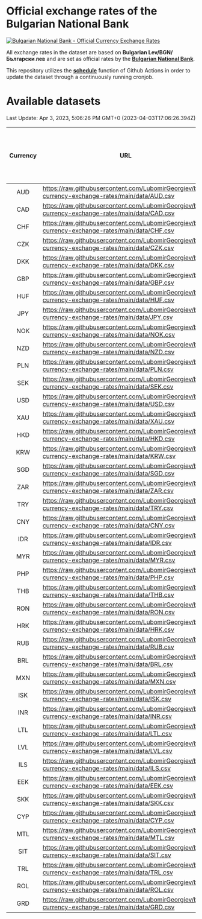 # Official exchange rates of the Bulgarian National Bank

[![Bulgarian National Bank - Official Currency Exchange Rates](https://github.com/LubomirGeorgiev/bnb-currency-exchange-rates/actions/workflows/update-rates.yml/badge.svg?branch=main)](https://github.com/LubomirGeorgiev/bnb-currency-exchange-rates/actions/workflows/update-rates.yml)

All exchange rates in the dataset are based on **Bulgarian Lev/BGN/Български лев** and are set as official rates by the [**Bulgarian National Bank**](https://www.bnb.bg/Statistics/StExternalSector/StExchangeRates/StERForeignCurrencies/index.htm?toLang=_EN).

This repository utilizes the [**schedule**](https://docs.github.com/en/actions/reference/events-that-trigger-workflows) function of Github Actions in order to update the dataset through a continuously running cronjob.

# Available datasets

<!-- START LINKS (DO NOT EVER FU*ING DELETE THIS COMMENT FOR THE LOVE OF YOUR LIFE!!! IF YOU ARE CURIOS HOW IT WORKS, YOU CAN HAVE A LOOK AT ./src/updateReadme.ts) -->

Last Update: Apr 3, 2023, 5:06:26 PM GMT+0 (2023-04-03T17:06:26.394Z)

| Currency | URL                                                                                             | Number of records | Number of missing days that were filled in |
| :------: | ----------------------------------------------------------------------------------------------- | :---------------: | :----------------------------------------: |
|   AUD    | https://raw.githubusercontent.com/LubomirGeorgiev/bnb-currency-exchange-rates/main/data/AUD.csv |       8452        |                    2609                    |
|   CAD    | https://raw.githubusercontent.com/LubomirGeorgiev/bnb-currency-exchange-rates/main/data/CAD.csv |       8452        |                    2609                    |
|   CHF    | https://raw.githubusercontent.com/LubomirGeorgiev/bnb-currency-exchange-rates/main/data/CHF.csv |       8452        |                    2609                    |
|   CZK    | https://raw.githubusercontent.com/LubomirGeorgiev/bnb-currency-exchange-rates/main/data/CZK.csv |       8452        |                    2609                    |
|   DKK    | https://raw.githubusercontent.com/LubomirGeorgiev/bnb-currency-exchange-rates/main/data/DKK.csv |       8452        |                    2609                    |
|   GBP    | https://raw.githubusercontent.com/LubomirGeorgiev/bnb-currency-exchange-rates/main/data/GBP.csv |       8452        |                    2609                    |
|   HUF    | https://raw.githubusercontent.com/LubomirGeorgiev/bnb-currency-exchange-rates/main/data/HUF.csv |       8452        |                    2609                    |
|   JPY    | https://raw.githubusercontent.com/LubomirGeorgiev/bnb-currency-exchange-rates/main/data/JPY.csv |       8452        |                    2609                    |
|   NOK    | https://raw.githubusercontent.com/LubomirGeorgiev/bnb-currency-exchange-rates/main/data/NOK.csv |       8452        |                    2609                    |
|   NZD    | https://raw.githubusercontent.com/LubomirGeorgiev/bnb-currency-exchange-rates/main/data/NZD.csv |       8452        |                    2609                    |
|   PLN    | https://raw.githubusercontent.com/LubomirGeorgiev/bnb-currency-exchange-rates/main/data/PLN.csv |       8452        |                    2609                    |
|   SEK    | https://raw.githubusercontent.com/LubomirGeorgiev/bnb-currency-exchange-rates/main/data/SEK.csv |       8452        |                    2609                    |
|   USD    | https://raw.githubusercontent.com/LubomirGeorgiev/bnb-currency-exchange-rates/main/data/USD.csv |       8452        |                    2609                    |
|   XAU    | https://raw.githubusercontent.com/LubomirGeorgiev/bnb-currency-exchange-rates/main/data/XAU.csv |       8452        |                    2611                    |
|   HKD    | https://raw.githubusercontent.com/LubomirGeorgiev/bnb-currency-exchange-rates/main/data/HKD.csv |       8152        |                    2520                    |
|   KRW    | https://raw.githubusercontent.com/LubomirGeorgiev/bnb-currency-exchange-rates/main/data/KRW.csv |       8152        |                    2520                    |
|   SGD    | https://raw.githubusercontent.com/LubomirGeorgiev/bnb-currency-exchange-rates/main/data/SGD.csv |       8152        |                    2520                    |
|   ZAR    | https://raw.githubusercontent.com/LubomirGeorgiev/bnb-currency-exchange-rates/main/data/ZAR.csv |       8152        |                    2520                    |
|   TRY    | https://raw.githubusercontent.com/LubomirGeorgiev/bnb-currency-exchange-rates/main/data/TRY.csv |       6634        |                    2050                    |
|   CNY    | https://raw.githubusercontent.com/LubomirGeorgiev/bnb-currency-exchange-rates/main/data/CNY.csv |       6514        |                    2014                    |
|   IDR    | https://raw.githubusercontent.com/LubomirGeorgiev/bnb-currency-exchange-rates/main/data/IDR.csv |       6514        |                    2014                    |
|   MYR    | https://raw.githubusercontent.com/LubomirGeorgiev/bnb-currency-exchange-rates/main/data/MYR.csv |       6514        |                    2014                    |
|   PHP    | https://raw.githubusercontent.com/LubomirGeorgiev/bnb-currency-exchange-rates/main/data/PHP.csv |       6514        |                    2014                    |
|   THB    | https://raw.githubusercontent.com/LubomirGeorgiev/bnb-currency-exchange-rates/main/data/THB.csv |       6514        |                    2014                    |
|   RON    | https://raw.githubusercontent.com/LubomirGeorgiev/bnb-currency-exchange-rates/main/data/RON.csv |       6455        |                    1996                    |
|   HRK    | https://raw.githubusercontent.com/LubomirGeorgiev/bnb-currency-exchange-rates/main/data/HRK.csv |       6420        |                    1984                    |
|   RUB    | https://raw.githubusercontent.com/LubomirGeorgiev/bnb-currency-exchange-rates/main/data/RUB.csv |       6118        |                    1889                    |
|   BRL    | https://raw.githubusercontent.com/LubomirGeorgiev/bnb-currency-exchange-rates/main/data/BRL.csv |       5545        |                    1718                    |
|   MXN    | https://raw.githubusercontent.com/LubomirGeorgiev/bnb-currency-exchange-rates/main/data/MXN.csv |       5545        |                    1718                    |
|   ISK    | https://raw.githubusercontent.com/LubomirGeorgiev/bnb-currency-exchange-rates/main/data/ISK.csv |       5458        |                    1693                    |
|   INR    | https://raw.githubusercontent.com/LubomirGeorgiev/bnb-currency-exchange-rates/main/data/INR.csv |       5178        |                    1604                    |
|   LTL    | https://raw.githubusercontent.com/LubomirGeorgiev/bnb-currency-exchange-rates/main/data/LTL.csv |       5151        |                    1580                    |
|   LVL    | https://raw.githubusercontent.com/LubomirGeorgiev/bnb-currency-exchange-rates/main/data/LVL.csv |       4788        |                    1468                    |
|   ILS    | https://raw.githubusercontent.com/LubomirGeorgiev/bnb-currency-exchange-rates/main/data/ILS.csv |       4452        |                    1383                    |
|   EEK    | https://raw.githubusercontent.com/LubomirGeorgiev/bnb-currency-exchange-rates/main/data/EEK.csv |       3997        |                    1223                    |
|   SKK    | https://raw.githubusercontent.com/LubomirGeorgiev/bnb-currency-exchange-rates/main/data/SKK.csv |       2969        |                    911                     |
|   CYP    | https://raw.githubusercontent.com/LubomirGeorgiev/bnb-currency-exchange-rates/main/data/CYP.csv |       2903        |                    887                     |
|   MTL    | https://raw.githubusercontent.com/LubomirGeorgiev/bnb-currency-exchange-rates/main/data/MTL.csv |       2603        |                    798                     |
|   SIT    | https://raw.githubusercontent.com/LubomirGeorgiev/bnb-currency-exchange-rates/main/data/SIT.csv |       2539        |                    775                     |
|   TRL    | https://raw.githubusercontent.com/LubomirGeorgiev/bnb-currency-exchange-rates/main/data/TRL.csv |       1816        |                    557                     |
|   ROL    | https://raw.githubusercontent.com/LubomirGeorgiev/bnb-currency-exchange-rates/main/data/ROL.csv |       1697        |                    524                     |
|   GRD    | https://raw.githubusercontent.com/LubomirGeorgiev/bnb-currency-exchange-rates/main/data/GRD.csv |        359        |                    107                     |

<!-- END LINKS (DO NOT EVER FU*ING DELETE THIS COMMENT FOR THE LOVE OF YOUR LIFE!!! IF YOU ARE CURIOS HOW IT WORKS, YOU CAN HAVE A LOOK AT ./src/updateReadme.ts) -->
